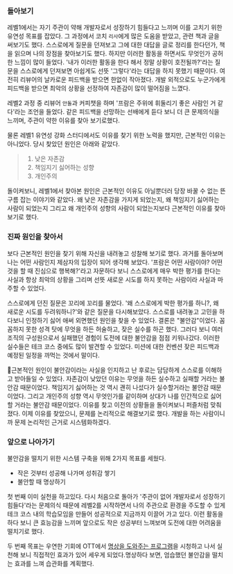 
### 돌아보기
레벨1에서는 자기 주관이 약해 개발자로서 성장하기 힘들다고 느끼며 이를 고치기 위한 유연성 목표를 잡았다. 그 과정에서 코치 `리사`에게 많은 
도움을 받았고, 관련 책과 글을 써보기도 했다. 스스로에게 질문을 던져보고 그에 대한 대답을 글로 정리를 한다던가, 책을 읽으며 나의 장점을 찾아보기도 했다.
하지만 이러한 활동을 하면서도 무엇인가 공허한 느낌이 많이 들었다. '내가 이러한 활동을 한다 해서 정말 상황이 호전될까?'라는 질문을 스스로에게 던져보면 아쉽게도 선뜻 '그렇다'라는 대답을 하지 못했기 때문이다. 여전히 리뷰어의  날카로운 피드백을 받으면 한없이 작아졌다. 개발 외적으로도 누군가에게 피드백을 받으면 최악의 상황을 선정하여 자존감이 많이 떨어짐을 느꼈다.

 레벨2 과정 중 리뷰어 `안돌`과 커피챗을 하며 '프람은 주위에 휘둘리기 좋은 사람인 거 같다'라는 조언을 들었다. 같은 피드백을 선망하는 선배에게 듣다 보니 더 큰 문제의식을 느끼며, 주관이 약한 이유를 찾아 보기로했다.
 
 물론 레벨1 유연성 강화 스터디에서도 이유를 찾기 위한 노력을 했지만, 근본적인 이유는 아니었다. 당시 찾았던 원인은 아래와 같았다.
 
>   1.  낮은 자존감
 >  2. 책임지기 싫어하는 성향
 >  3. 개인주의

돌이켜보니, 레벨1에서 찾아본 원인은 근본적인 이유도 아닐뿐더러 당장 바꿀 수 없는 뜬구름 잡는 이야기와 같았다. 왜 낮은 자존감을 가지게 되었는지,
왜 책임지기 싫어하는 사람이 되었는지 그리고 왜 개인주의 성향의 사람이 되었는지보다 근본적인 이유를 찾아보기로 했다.
### 진짜 원인을 찾아서

보다 근본적인 원인을 찾기 위해 자신을 내려놓고 성찰해 보기로 했다. 과거를 돌아보며 나는 어떤 사람인지 제삼자의 입장이 되어 생각해 보았다. '프람은 어떤 사람이야? 어떤 것을 할 때 진심으로 행복해?'라고 자문하다 보니 스스로에게 매우 박한 평가를 한다는 사실과 항상 최악의 상황을 그리며 선뜻 새로운 시도를 하지 못하는 사람이라 사실과 마주할 수 있었다. 

스스로에게 던진 질문은 꼬리에 꼬리를 물었다. '왜 스스로에게 박한 평가를 하니?, 왜 새로운 시도를 두려워하니?'와 같은 질문을 다시해보았다. 스스로를 내려놓고 고민을 하다보니 인정하기 싫어 애써 외면했던 원인을 찾을 수 있었다. 결론은 "불안감"이었다. 꼼꼼하지 못한 성격 탓에 무엇을 하든 허술하고, 잦은 실수를 하곤 했다. 그러다 보니 여러 조직의 구성원으로서 실패했던 경험이 도전에 대한 불안감을 점점 키워나갔다. 이러한 실수들은 테크 코스 중에도 많이 발견할 수 있었다. 미션에 대한 컨벤션 잦은 피드백과 예정된 일정을 까먹는 것에서 말이다. 

 근본적인 원인이 불안감이라는 사실을 인지하고 난 후로는 담담하게 스스로를 이해하고 받아들일 수 있었다. 자존감이 낮았던 이유는 무엇을 하든 실수하고 실패할 거라는 불안감 때문이었다. 책임지기 싫어하는 것 역시 괜히 나섰다가 실수할거라는 불안감 때문이었다. 그리고 개인주의 성향 역시 무엇인가를 같이하며 상대가 나를 인간적으로 싫어할 거라는 불안감 때문이었다. 이유를 찾고 이전의 상황들을 돌이켜보니 퍼즐처럼 맞춰졌다. 이제 이유를 찾았으니, 문제를 논리적으로 해결보기로 했다. 개발을 하는 사람이니까 문제 논리적인 근거로 시스템화하겠다.

### 앞으로 나아가기
불안감을 떨치기 위한 시스템 구축을 위해 2가지 목표를 세웠다.
+ 작은 것부터 성공해 나가며 성취감 쌓기
+ 불안할 때 명상하기

첫 번째 이미 실천을 하고있다. 다시 처음으로 돌아가 '주관이 없어 개발자로서 성장하기 힘들다'라는 문제의식 때문에 레벨2를 시작하면서 나의 주관으로 환경을 주도할 수 있게 테크 코스 내의 학습모임을 만들어 성공적으로 지금까지 이끌어 가고 있다. 이런 활동을 하다 보니 큰 효능감을 느끼며 앞으로도  작은 성공부터 느껴보며 도전에 대한 어려움을 떨치기로 했다.

두 번째 목표는 우연한 기회에 OTT에서 [명상을 도와주는 프로그램](https://www.netflix.com/title/81280926)을 시청하고 나서 실천해 보니 직접적인 효과가 있어 세우게 되었다.명상하다 보면, 엄습했던 불안감을 떨치는 효과를 느껴 습관화를 계획했다. 


